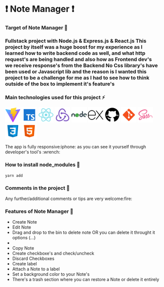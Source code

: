 ### <h1>:exclamation: Note Manager :exclamation:</h1>

### Target of Note Manager :triangular_flag_on_post:

<p>
      <h3>Fullstack project with Node.js & Express.js & React.js
      This project by itself was a huge boost for my experience as I learned how to write backend code as well,
      and what http request's are being handled and also how as Frontend dev's we receive response's from the Backend
      No Css library's have been used or Javascript lib and the reason is I wanted this project to be a challenge
      for me as I had to see how to think outside of the box to implement it's feature's</h3>

</p>

### Main technologies used for this project :zap:

<p>
  <img alt="Vite" src="./frontend/readme_imgs/vite.svg" width="50"/>
  <img alt="Typescript" src="./frontend/readme_imgs/typescript.png" width="50"/>
  <img alt="React" src="./frontend/readme_imgs/react.png" width="50"/>
  <img alt="Redux" src="./frontend/readme_imgs/redux.png" width="50"/>
  <img alt="Node.js" src="./frontend/readme_imgs/nodejs.png" width="50"/>
  <img alt="Express.js" src="./frontend/readme_imgs/expressjs.png" width="50"/>
  <img alt="github actions" src="./frontend/readme_imgs/github.png" width="50"/>
  <img alt="git" src="./frontend/readme_imgs/git.png" width="50"/>
  <img alt="Sass" src="./frontend/readme_imgs/sass.png" width="50"/>
  <img alt="Css" src="./frontend/readme_imgs/css3.png" width="50"/>
  <img alt="html5" src="./frontend/readme_imgs/html5.png" width="50"/>
</p>

<p>The app is fully responsive:iphone: as you can see it yourself through developer's tool's :wrench:</p>

### How to install node_modules :nut_and_bolt:

    yarn add

### Comments in the project :page_with_curl:

<p>Any further/additional comments or tips are very welcome:fire:</p>

### Features of Note Manager :wrench:

<ul>
   <li>Create Note</li>
   <li>Edit Note</li>
   <li>Drag and drop to the bin to delete note OR you can delete it throught it options (...)<li>
   <li>Copy Note</li>
   <li>Create checkboxe's and check/uncheck</li>
   <li>Discard Checkboxes</li>
   <li>Create label</li>
   <li>Attach a Note to a label</li>
   <li>Set a background color to your Note's</li>
   <li>There's a trash section where you can restore a Note or delete it entirely</li>
</ul>
